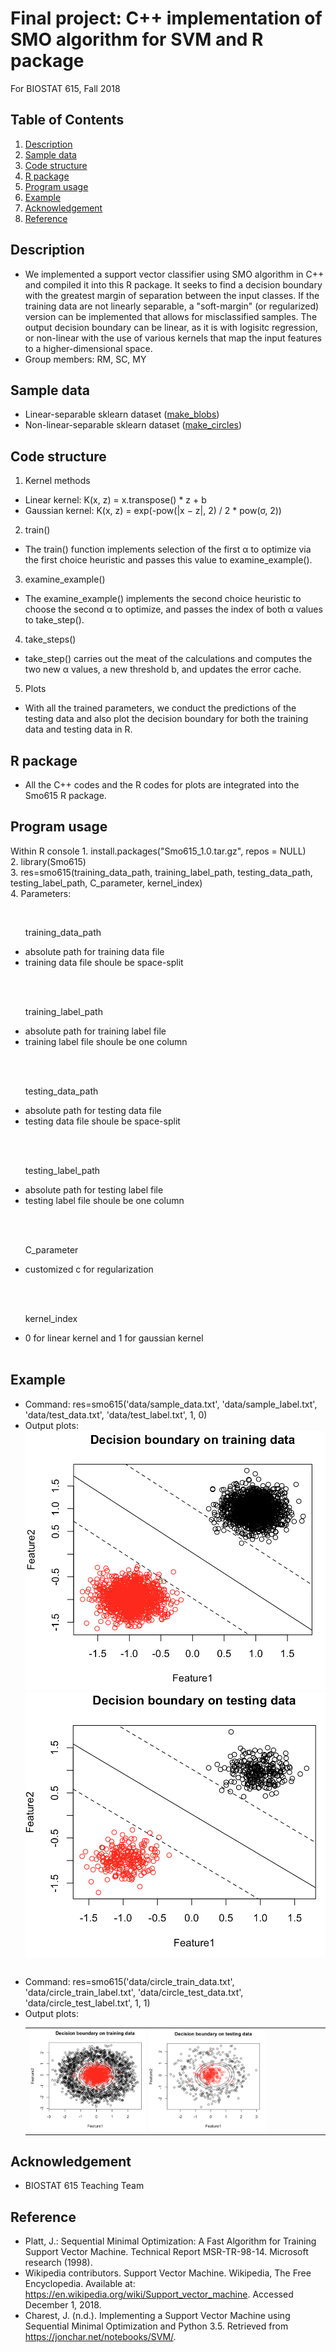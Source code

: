 # Final project: C++ implementation of SMO algorithm for SVM and R package

For BIOSTAT 615, Fall 2018
## Table of Contents
1. [Description](#description)
2. [Sample data](#sample-data)
3. [Code structure](#code-structure)
4. [R package](#r-package)
5. [Program usage](#program-usage)
6. [Example](#example)
7. [Acknowledgement](#acknowledgement)
8. [Reference](#reference)

## Description
 * We implemented a support vector classifier using SMO algorithm in C++ and compiled it into this R package. It seeks to find a decision boundary with the greatest margin of separation between the input classes. If the training data are not linearly separable, a "soft-margin" (or regularized) version can be implemented that allows for misclassified samples. The output decision boundary can be linear, as it is with logisitc regression, or non-linear with the use of various kernels that map the input features to a higher-dimensional space.
 * Group members: RM, SC, MY

## Sample data
 * Linear-separable sklearn dataset ([make_blobs](https://scikit-learn.org/stable/modules/generated/sklearn.datasets.make_blobs.html)) 
 * Non-linear-separable sklearn dataset ([make_circles](https://scikit-learn.org/stable/modules/generated/sklearn.datasets.make_circles.html)) 
   
## Code structure
1. Kernel methods
 * Linear kernel: K(x, z) = x.transpose() * z + b
 * Gaussian kernel: K(x, z) = exp(-pow(|x − z|, 2) / 2 * pow(σ, 2))
2. train()
 * The train() function implements selection of the first α to optimize via the first choice heuristic and passes this value to examine_example().
3. examine_example()
 * The examine_example() implements the second choice heuristic to choose the second α to optimize, and passes the index of both α values to take_step().
4. take_steps()
 * take_step() carries out the meat of the calculations and computes the two new α values, a new threshold b, and updates the error cache.
5. Plots
 * With all the trained parameters, we conduct the predictions of the testing data and also plot the decision boundary for both the training data and testing data in R.

## R package
 * All the C++ codes and the R codes for plots are integrated into the Smo615 R package.

## Program usage 
Within R console
1. install.packages("Smo615_1.0.tar.gz", repos = NULL)<br>
2. library(Smo615)<br>
3. res=smo615(training_data_path, training_label_path, testing_data_path, testing_label_path, C_parameter, kernel_index)<br>
4. Parameters:
<div>
   <ul>
	<p>training_data_path</p>
	<li>absolute path for training data file</li>
	<li>training data file shoule be space-split</li>
   </ul>
   <ul>
	<p>training_label_path</p>
	<li>absolute path for training label file</li>
	<li>training label file shoule be one column</li>
   </ul>
   <ul>
	<p>testing_data_path</p>
	<li>absolute path for testing data file</li>
	<li>testing data file shoule be space-split</li>
   </ul>
   <ul>
	<p>testing_label_path</p>
	<li>absolute path for testing label file</li>
	<li>testing label file shoule be one column</li>
   </ul>
   <ul>
	<p>C_parameter</p>
	<li>customized c for regularization</li>
   </ul>
   <ul>
	<p>kernel_index</p>
	<li>0 for linear kernel and 1 for gaussian kernel</li>
   </ul>
</div>

## Example
 * Command: res=smo615('data/sample_data.txt', 'data/sample_label.txt', 'data/test_data.txt', 'data/test_label.txt', 1, 0)
 * Output plots:
 	<table>
 		<tr>
 			<img src="figures/linear_train.png" alt="linear_train.png"/>
 			<img src="figures/linear_test.png" alt="linear_test.png"/>
 		</tr>
 	</table>
 * Command: res=smo615('data/circle_train_data.txt', 'data/circle_train_label.txt', 'data/circle_test_data.txt', 'data/circle_test_label.txt', 1, 1)
 * Output plots:
 	<table>
 		<tr>
 			<td>
	 			<img src="figures/gaussian_train.png" width=40% alt="gaussian_train.png"/>
	 			<img src="figures/gaussian_test.png" width=40% alt="gaussian_test.png"/>
	 		</td>
 		</tr>
 	</table>

## Acknowledgement
 * BIOSTAT 615 Teaching Team

## Reference
 * Platt, J.: Sequential Minimal Optimization: A Fast Algorithm for Training Support Vector Machine. Technical Report MSR-TR-98-14. Microsoft research (1998).
 * Wikipedia contributors. Support Vector Machine. Wikipedia, The Free Encyclopedia. Available at: https://en.wikipedia.org/wiki/Support_vector_machine. Accessed December 1, 2018.
 * Charest, J. (n.d.). Implementing a Support Vector Machine using Sequential Minimal Optimization and Python 3.5. Retrieved from https://jonchar.net/notebooks/SVM/.



